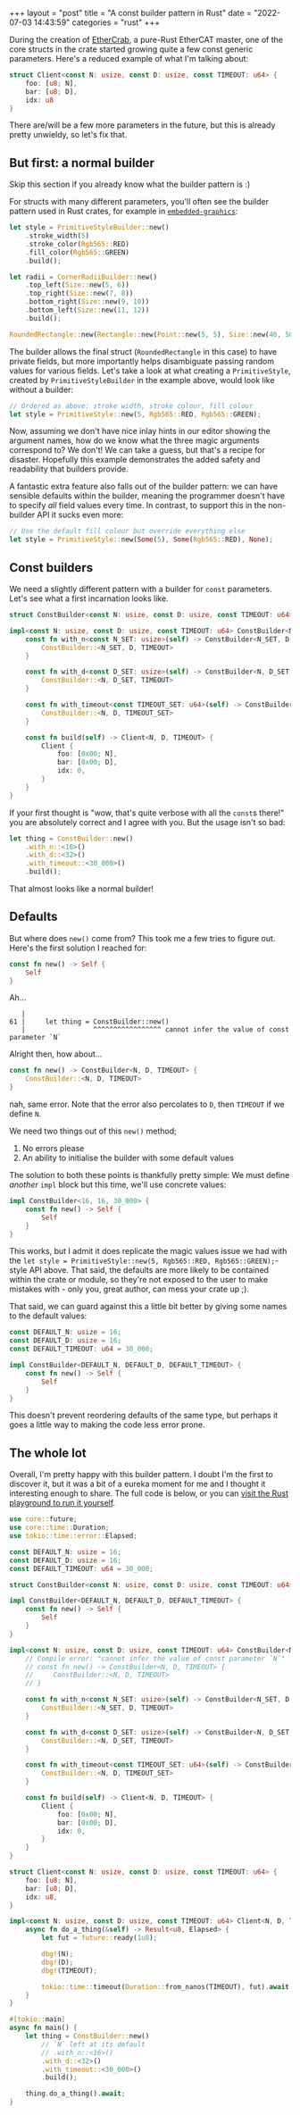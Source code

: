 +++
layout = "post"
title = "A const builder pattern in Rust"
date = "2022-07-03 14:43:59"
categories = "rust"
+++

During the creation of [EtherCrab](https://github.com/ethercrab-rs/ethercrab), a pure-Rust EtherCAT
master, one of the core structs in the crate started growing quite a few const generic parameters.
Here's a reduced example of what I'm talking about:

```rust
struct Client<const N: usize, const D: usize, const TIMEOUT: u64> {
    foo: [u8; N],
    bar: [u8; D],
    idx: u8
}
```

There are/will be a few more parameters in the future, but this is already pretty unwieldy, so let's
fix that.

## But first: a normal builder

Skip this section if you already know what the builder pattern is :)

For structs with many different parameters, you'll often see the builder pattern used in Rust
crates, for example in [`embedded-graphics`](https://docs.rs/embedded-graphics):

```rust
let style = PrimitiveStyleBuilder::new()
    .stroke_width(5)
    .stroke_color(Rgb565::RED)
    .fill_color(Rgb565::GREEN)
    .build();

let radii = CornerRadiiBuilder::new()
    .top_left(Size::new(5, 6))
    .top_right(Size::new(7, 8))
    .bottom_right(Size::new(9, 10))
    .bottom_left(Size::new(11, 12))
    .build();

RoundedRectangle::new(Rectangle::new(Point::new(5, 5), Size::new(40, 50)), radii)
```

The builder allows the final struct (`RoundedRectangle` in this case) to have private fields, but
more importantly helps disambiguate passing random values for various fields. Let's take a look at
what creating a `PrimitiveStyle`, created by `PrimitiveStyleBuilder` in the example above, would
look like without a builder:

```rust
// Ordered as above: stroke width, stroke colour, fill colour
let style = PrimitiveStyle::new(5, Rgb565::RED, Rgb565::GREEN);
```

Now, assuming we don't have nice inlay hints in our editor showing the argument names, how do we
know what the three magic arguments correspond to? We don't! We can take a guess, but that's a
recipe for disaster. Hopefully this example demonstrates the added safety and readability that
builders provide.

A fantastic extra feature also falls out of the builder pattern: we can have sensible defaults
within the builder, meaning the programmer doesn't have to specify _all_ field values every time. In
contrast, to support this in the non-builder API it sucks even more:

```rust
// Use the default fill colour but override everything else
let style = PrimitiveStyle::new(Some(5), Some(Rgb565::RED), None);
```

## Const builders

We need a slightly different pattern with a builder for `const` parameters. Let's see what a first
incarnation looks like.

```rust
struct ConstBuilder<const N: usize, const D: usize, const TIMEOUT: u64>;

impl<const N: usize, const D: usize, const TIMEOUT: u64> ConstBuilder<N, D, TIMEOUT> {
    const fn with_n<const N_SET: usize>(self) -> ConstBuilder<N_SET, D, TIMEOUT> {
        ConstBuilder::<N_SET, D, TIMEOUT>
    }

    const fn with_d<const D_SET: usize>(self) -> ConstBuilder<N, D_SET, TIMEOUT> {
        ConstBuilder::<N, D_SET, TIMEOUT>
    }

    const fn with_timeout<const TIMEOUT_SET: u64>(self) -> ConstBuilder<N, D, TIMEOUT_SET> {
        ConstBuilder::<N, D, TIMEOUT_SET>
    }

    const fn build(self) -> Client<N, D, TIMEOUT> {
        Client {
            foo: [0x00; N],
            bar: [0x00; D],
            idx: 0,
        }
    }
}
```

If your first thought is "wow, that's quite verbose with all the `const`s there!" you are absolutely
correct and I agree with you. But the usage isn't so bad:

```rust
let thing = ConstBuilder::new()
    .with_n::<16>()
    .with_d::<32>()
    .with_timeout::<30_000>()
    .build();
```

That almost looks like a normal builder!

## Defaults

But where does `new()` come from? This took me a few tries to figure out. Here's the first solution
I reached for:

```rust
const fn new() -> Self {
    Self
}
```

Ah...

```
   |
61 |     let thing = ConstBuilder::new()
   |                 ^^^^^^^^^^^^^^^^^ cannot infer the value of const parameter `N`
```

Alright then, how about...

```rust
const fn new() -> ConstBuilder<N, D, TIMEOUT> {
    ConstBuilder::<N, D, TIMEOUT>
}
```

nah, same error. Note that the error also percolates to `D`, then `TIMEOUT` if we define `N`.

We need two things out of this `new()` method;

1. No errors please
2. An ability to initialise the builder with some default values

The solution to both these points is thankfully pretty simple: We must define _another_ `impl` block
but this time, we'll use concrete values:

```rust
impl ConstBuilder<16, 16, 30_000> {
    const fn new() -> Self {
        Self
    }
}
```

This works, but I admit it does replicate the magic values issue we had with the
`let style = PrimitiveStyle::new(5, Rgb565::RED, Rgb565::GREEN);`-style API above. That said, the
defaults are more likely to be contained within the crate or module, so they're not exposed to the
user to make mistakes with - only you, great author, can mess your crate up ;).

That said, we can guard against this a little bit better by giving some names to the default values:

```rust
const DEFAULT_N: usize = 16;
const DEFAULT_D: usize = 16;
const DEFAULT_TIMEOUT: u64 = 30_000;

impl ConstBuilder<DEFAULT_N, DEFAULT_D, DEFAULT_TIMEOUT> {
    const fn new() -> Self {
        Self
    }
}
```

This doesn't prevent reordering defaults of the same type, but perhaps it goes a little way to
making the code less error prone.

## The whole lot

Overall, I'm pretty happy with this builder pattern. I doubt I'm the first to discover it, but it
was a bit of a eureka moment for me and I thought it interesting enough to share. The full code is
below, or you can
[visit the Rust playground to run it yourself](https://play.rust-lang.org/?version=stable&mode=debug&edition=2021&gist=91799c2dba1211543fc196504fee6617).

```rust
use core::future;
use core::time::Duration;
use tokio::time::error::Elapsed;

const DEFAULT_N: usize = 16;
const DEFAULT_D: usize = 16;
const DEFAULT_TIMEOUT: u64 = 30_000;

struct ConstBuilder<const N: usize, const D: usize, const TIMEOUT: u64>;

impl ConstBuilder<DEFAULT_N, DEFAULT_D, DEFAULT_TIMEOUT> {
    const fn new() -> Self {
        Self
    }
}

impl<const N: usize, const D: usize, const TIMEOUT: u64> ConstBuilder<N, D, TIMEOUT> {
    // Compile error: "cannot infer the value of const parameter `N`"
    // const fn new() -> ConstBuilder<N, D, TIMEOUT> {
    //     ConstBuilder::<N, D, TIMEOUT>
    // }

    const fn with_n<const N_SET: usize>(self) -> ConstBuilder<N_SET, D, TIMEOUT> {
        ConstBuilder::<N_SET, D, TIMEOUT>
    }

    const fn with_d<const D_SET: usize>(self) -> ConstBuilder<N, D_SET, TIMEOUT> {
        ConstBuilder::<N, D_SET, TIMEOUT>
    }

    const fn with_timeout<const TIMEOUT_SET: u64>(self) -> ConstBuilder<N, D, TIMEOUT_SET> {
        ConstBuilder::<N, D, TIMEOUT_SET>
    }

    const fn build(self) -> Client<N, D, TIMEOUT> {
        Client {
            foo: [0x00; N],
            bar: [0x00; D],
            idx: 0,
        }
    }
}

struct Client<const N: usize, const D: usize, const TIMEOUT: u64> {
    foo: [u8; N],
    bar: [u8; D],
    idx: u8,
}

impl<const N: usize, const D: usize, const TIMEOUT: u64> Client<N, D, TIMEOUT> {
    async fn do_a_thing(&self) -> Result<u8, Elapsed> {
        let fut = future::ready(1u8);

        dbg!(N);
        dbg!(D);
        dbg!(TIMEOUT);

        tokio::time::timeout(Duration::from_nanos(TIMEOUT), fut).await
    }
}

#[tokio::main]
async fn main() {
    let thing = ConstBuilder::new()
        // `N` left at its default
        // .with_n::<16>()
        .with_d::<32>()
        .with_timeout::<30_000>()
        .build();

    thing.do_a_thing().await;
}

```
